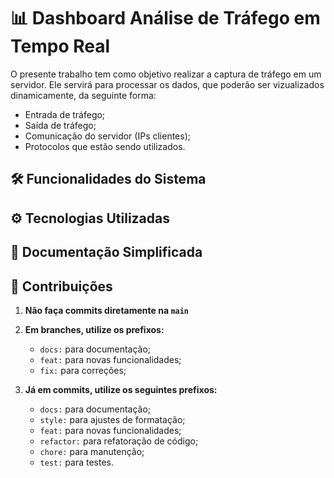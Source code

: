 # 📊 Dashboard Análise de Tráfego em Tempo Real 

O presente trabalho tem como objetivo realizar a captura de tráfego em um servidor. Ele servirá para processar os dados, que poderão ser vizualizados dinamicamente, da seguinte forma:
- Entrada de tráfego;
- Saída de tráfego;
- Comunicação do servidor (IPs clientes);
- Protocolos que estão sendo utilizados.

## 🛠️ Funcionalidades do Sistema

## ⚙️ Tecnologias Utilizadas

## 📂 Documentação Simplificada

## 👥 Contribuições
1. **Não faça commits diretamente na `main`**
  
2. **Em branches, utilize os prefixos:**
   - `docs:` para documentação;
   - `feat:` para novas funcionalidades;
   - `fix:` para correções;
     
3. **Já em commits, utilize os seguintes prefixos:**
   - `docs:` para documentação;
   - `style:` para ajustes de formatação;
   - `feat:` para novas funcionalidades;
   - `refactor:` para refatoração de código;
   - `chore:` para manutenção;
   - `test:` para testes.
